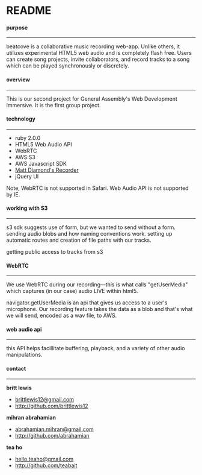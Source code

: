 # README

#### purpose
****
beatcove is a collaborative music recording web-app. Unlike others, it utilizes experimental HTML5 web audio and is completely flash free. Users can create song projects, invite collaborators, and record tracks to a song which can be played synchronously or discretely.

#### overview
****
This is our second project for General Assembly's Web Development Immersive. It is the first group project. 

#### technology
****
* ruby 2.0.0
* HTML5 Web Audio API
* WebRTC
* AWS:S3
* AWS Javascript SDK
* [Matt Diamond's Recorder](https://github.com/mattdiamond/Recorderjs)
* jQuery UI

Note, WebRTC is not supported in Safari. Web Audio API is not supported by IE. 

#### working with S3
****
s3 sdk suggests use of form, but we wanted to send without a form. sending audio blobs and how naming conventions work. setting up automatic routes and creation of file paths with our tracks.

getting public access to tracks from s3

#### WebRTC
****
We use WebRTC during our recording—this is what calls "getUserMedia" which captures (in our case) audio LIVE within html5.

navigator.getUserMedia is an api that gives us access to a user's microphone. Our recording feature takes the data as a blob and that's what we will send, encoded as a wav file, to AWS.

#### web audio api
****

this API helps facillitate buffering, playback, and a variety of other audio manipulations.  

#### contact
****

**britt lewis**

* brittlewis12@gmail.com
* <http://github.com/brittlewis12>

**mihran abrahamian**

* abrahamian.mihran@gmail.com
* <http://github.com/abrahamian>

**tea ho**

* hello.teaho@gmail.com
* <http://github.com/teabait>
